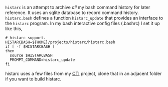 `histarc` is an attempt to archive *all* my bash command history for
later reference.  It uses an sqlite database to record command
history. `histarc.bash` defines a function `histarc_update` that
provides an interface to the `histarc` program. In my bash interactive
config files (.bashrc) I set it up like this,

    # histarc support.
    HISTARCBASH=${HOME}/projects/histarc/histarc.bash
    if [ -f $HISTARCBASH ]
    then
      source $HISTARCBASH
      PROMPT_COMMAND=histarc_update
    fi

histarc uses a few files from my
[CTI](https://github.com/jamieguinan/cti) project, clone that in an
adjacent folder if you want to build histarc.

